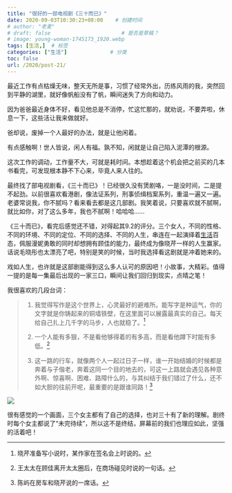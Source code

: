 ```yaml
---
title: "很好的一部电视剧《三十而已》"
date: 2020-09-03T10:30:23+08:00    # 创建时间
# author: "老麦"
# draft: false                       # 是否是草稿？
# image: young-woman-1745173_1920.webp
tags: [生活,]  # 标签
categories: ["生活"]              # 分类
toc: false
url: /2020/post-21/
---
```


最近工作有点枯燥无味，整天无所是事，习惯了经常外出，历练风雨的我，突然回到平静的湖里，就好像帆船没有了帆，瞬间迷失了方向和动力。

因为爸爸最近身体不好，看见他总是不消停，忙这忙那的，就劝说，不要弄啦，休息一下，这些活让我来做就好。

爸却说，废掉一个人最好的办法，就是让他闲着。

有点感触啊！世人皆说，闲人有福。孰不知，闲就是让自己陷入泥潭的根源。

这次工作的调动，工作量不大，可就是耗时间。本想趁着这个机会把之前买的几本书看完，可发现根本静不下心来，毕竟人来人往的。

最终找了部电视剧看，《三十而已》！已经很久没有煲剧咯，一是没时间，二是提不起劲。以前很喜欢看港剧，像法证系列，刑事侦缉档案系列，重温一遍又一遍。老婆常说我，你不腻吗？看来看去都是这几部剧。我笑着说，只要喜欢就不腻啊，就比如你，对了这么多年，我也不腻啊！哈哈哈……

《三十而已》，看完后感觉还不错，对得起其9.2的评分。三个女人，不同的性格、不同的环境、不同的定位、不同的选择、不同的人生，串连在一起演绎着[生活](生活.md)百态，佩服漫妮勇敢的同时却想拥有顾佳的能力，最终成为像晓芹一样的人生赢家。话说毛晓彤也太漂亮了吧，特别是笑的时候，当时我选择看这剧就是冲着她来的。

戏如人生，也许就是这部剧能得到这么多人认可的原因吧！小故事，大精彩。值得一提的是每一集最后出现的一家三口，瞬间让我们回归到现实，点晴之笔！

我很喜欢的几段台词：

> 1. 我觉得写作是这个世界上，心灵最好的避难所。能写字是种运气，你的文字就是你铸起来的铜墙铁壁，在这里面可以展露最真实的自己。每天给自己扎上几千字的马步，人也就稳了。[^1]
>
> 2. 一个人能有多狠，不是看他够得着的有多高，而是看他蹲下时能有多低。[^2]
>
> 3. 这一路的行车，就像两个人一起过日子一样，谁一开始结婚的时候都是奔着与子偕老，奔着这同一个目的地去的，可这一上路就会遇见各种意外啊、惊喜啊、困难、路障什么的，与其纠结于我们错过了什么，还不如大胆的往前开呢，最重要的是跟谁同路！[^3]

![](https://sdn.qylao.com/laomai/2023/02/27/163fc1f376bdb0-1.webp)

很有感觉的一个画面，三个女主都有了自己的选择，也对三十有了新的理解。剧终时每个女主都说了“未完待续”，所以这不是终结，屏幕前的我们也理应如此，坚强的活着吧！



[^1]: 晓芹准备写小说时，某作家在签名会上时说的。

[^2]: 王太太在顾佳离开太太圈后，在商场碰见时说的一句话。

[^3]: 陈屿在房车和晓芹说的一席话。